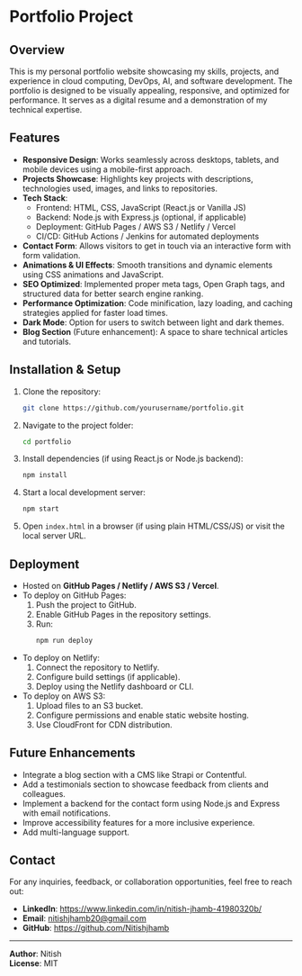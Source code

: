 # Portfolio Project

## Overview
This is my personal portfolio website showcasing my skills, projects, and experience in cloud computing, DevOps, AI, and software development. The portfolio is designed to be visually appealing, responsive, and optimized for performance. It serves as a digital resume and a demonstration of my technical expertise.

## Features
- **Responsive Design**: Works seamlessly across desktops, tablets, and mobile devices using a mobile-first approach.
- **Projects Showcase**: Highlights key projects with descriptions, technologies used, images, and links to repositories.
- **Tech Stack**:
  - Frontend: HTML, CSS, JavaScript (React.js or Vanilla JS)
  - Backend: Node.js with Express.js (optional, if applicable)
  - Deployment: GitHub Pages / AWS S3 / Netlify / Vercel
  - CI/CD: GitHub Actions / Jenkins for automated deployments
- **Contact Form**: Allows visitors to get in touch via an interactive form with form validation.
- **Animations & UI Effects**: Smooth transitions and dynamic elements using CSS animations and JavaScript.
- **SEO Optimized**: Implemented proper meta tags, Open Graph tags, and structured data for better search engine ranking.
- **Performance Optimization**: Code minification, lazy loading, and caching strategies applied for faster load times.
- **Dark Mode**: Option for users to switch between light and dark themes.
- **Blog Section** (Future enhancement): A space to share technical articles and tutorials.

## Installation & Setup
1. Clone the repository:
   ```sh
   git clone https://github.com/yourusername/portfolio.git
   ```
2. Navigate to the project folder:
   ```sh
   cd portfolio
   ```
3. Install dependencies (if using React.js or Node.js backend):
   ```sh
   npm install
   ```
4. Start a local development server:
   ```sh
   npm start
   ```
5. Open `index.html` in a browser (if using plain HTML/CSS/JS) or visit the local server URL.

## Deployment
- Hosted on **GitHub Pages / Netlify / AWS S3 / Vercel**.
- To deploy on GitHub Pages:
  1. Push the project to GitHub.
  2. Enable GitHub Pages in the repository settings.
  3. Run:
     ```sh
     npm run deploy
     ```
- To deploy on Netlify:
  1. Connect the repository to Netlify.
  2. Configure build settings (if applicable).
  3. Deploy using the Netlify dashboard or CLI.
- To deploy on AWS S3:
  1. Upload files to an S3 bucket.
  2. Configure permissions and enable static website hosting.
  3. Use CloudFront for CDN distribution.

## Future Enhancements
- Integrate a blog section with a CMS like Strapi or Contentful.
- Add a testimonials section to showcase feedback from clients and colleagues.
- Implement a backend for the contact form using Node.js and Express with email notifications.
- Improve accessibility features for a more inclusive experience.
- Add multi-language support.

## Contact
For any inquiries, feedback, or collaboration opportunities, feel free to reach out:
- **LinkedIn**: https://www.linkedin.com/in/nitish-jhamb-41980320b/
- **Email**: nitishjhamb20@gmail.com
- **GitHub**: https://github.com/Nitishjhamb

---
**Author**: Nitish  
**License**: MIT


